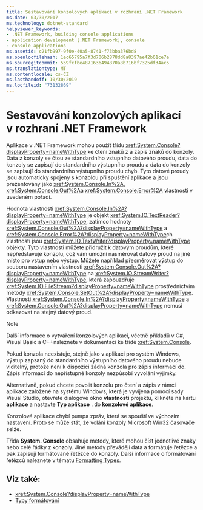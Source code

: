 ```yaml
---
title: Sestavování konzolových aplikací v rozhraní .NET Framework
ms.date: 03/30/2017
ms.technology: dotnet-standard
helpviewer_keywords:
- .NET Framework, building console applications
- application development [.NET Framework], console
- console applications
ms.assetid: c21fb997-9f0e-40a5-8741-f73bba376bd8
ms.openlocfilehash: 1ec65795a7f3d706b2878dd8a8397ae42b61ce7e
ms.sourcegitcommit: 559fcfbe4871636494870a8b716bf7325df34ac5
ms.translationtype: MT
ms.contentlocale: cs-CZ
ms.lasthandoff: 10/30/2019
ms.locfileid: "73132869"
---
```

# <a name="building-console-applications-in-the-net-framework"></a>Sestavování konzolových aplikací v rozhraní .NET Framework
Aplikace v .NET Framework mohou použít třídu <xref:System.Console?displayProperty=nameWithType> ke čtení znaků z a zápis znaků do konzoly. Data z konzoly se čtou ze standardního vstupního datového proudu, data do konzoly se zapisují do standardního výstupního proudu a data do konzoly se zapisují do standardního výstupního proudu chyb. Tyto datové proudy jsou automaticky spojeny s konzolou při spuštění aplikace a jsou prezentovány jako <xref:System.Console.In%2A>, <xref:System.Console.Out%2A>a <xref:System.Console.Error%2A> vlastnosti v uvedeném pořadí.  
  
 Hodnota vlastnosti <xref:System.Console.In%2A?displayProperty=nameWithType> je objekt <xref:System.IO.TextReader?displayProperty=nameWithType>, zatímco hodnoty <xref:System.Console.Out%2A?displayProperty=nameWithType> a <xref:System.Console.Error%2A?displayProperty=nameWithType>ch vlastností jsou <xref:System.IO.TextWriter?displayProperty=nameWithType> objekty. Tyto vlastnosti můžete přidružit k datovým proudům, které nepředstavuje konzolu, což vám umožní nasměrovat datový proud na jiné místo pro vstup nebo výstup. Můžete například přesměrovat výstup do souboru nastavením vlastnosti <xref:System.Console.Out%2A?displayProperty=nameWithType> na <xref:System.IO.StreamWriter?displayProperty=nameWithType>, která zapouzdřuje <xref:System.IO.FileStream?displayProperty=nameWithType> prostřednictvím metody <xref:System.Console.SetOut%2A?displayProperty=nameWithType>. Vlastnosti <xref:System.Console.In%2A?displayProperty=nameWithType> a <xref:System.Console.Out%2A?displayProperty=nameWithType> nemusí odkazovat na stejný datový proud.  
  
> [!NOTE]
> Další informace o vytváření konzolových aplikací, včetně příkladů v C#, Visual Basic a C++naleznete v dokumentaci ke třídě <xref:System.Console>.  
  
 Pokud konzola neexistuje, stejně jako v aplikaci pro systém Windows, výstup zapsaný do standardního výstupního datového proudu nebude viditelný, protože není k dispozici žádná konzola pro zápis informací do. Zápis informací do nepřístupné konzoly nezpůsobí vyvolání výjimky.  
  
 Alternativně, pokud chcete povolit konzolu pro čtení a zápis v rámci aplikace založené na systému Windows, která je vyvíjena pomocí sady Visual Studio, otevřete dialogové okno **vlastnosti** projektu, klikněte na kartu **aplikace** a nastavte **Typ aplikace** . do **konzolové aplikace**.  
  
 Konzolové aplikace chybí pumpa zpráv, která se spouští ve výchozím nastavení. Proto se může stát, že volání konzoly Microsoft Win32 časovače selže.  
  
 Třída **System. Console** obsahuje metody, které mohou číst jednotlivé znaky nebo celé řádky z konzoly. Jiné metody převádějí data a formátuje řetězce a pak zapisují formátované řetězce do konzoly. Další informace o formátování řetězců naleznete v tématu [Formatting Types](../../docs/standard/base-types/formatting-types.md).  
  
## <a name="see-also"></a>Viz také:

- <xref:System.Console?displayProperty=nameWithType>
- [Typy formátování](../../docs/standard/base-types/formatting-types.md)
